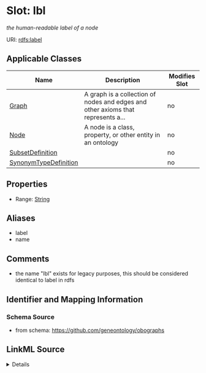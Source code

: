 # Slot: lbl


_the human-readable label of a node_



URI: [rdfs:label](http://www.w3.org/2000/01/rdf-schema#label)



<!-- no inheritance hierarchy -->




## Applicable Classes

| Name | Description | Modifies Slot |
| --- | --- | --- |
[Graph](Graph.md) | A graph is a collection of nodes and edges and other axioms that represents a... |  no  |
[Node](Node.md) | A node is a class, property, or other entity in an ontology |  no  |
[SubsetDefinition](SubsetDefinition.md) |  |  no  |
[SynonymTypeDefinition](SynonymTypeDefinition.md) |  |  no  |







## Properties

* Range: [String](String.md)



## Aliases


* label
* name



## Comments

* the name "lbl" exists for legacy purposes, this should be considered identical to label in rdfs

## Identifier and Mapping Information







### Schema Source


* from schema: https://github.com/geneontology/obographs




## LinkML Source

<details>
```yaml
name: lbl
description: the human-readable label of a node
comments:
- the name "lbl" exists for legacy purposes, this should be considered identical to
  label in rdfs
from_schema: https://github.com/geneontology/obographs
aliases:
- label
- name
rank: 1000
slot_uri: rdfs:label
alias: lbl
domain_of:
- Graph
- Node
- SubsetDefinition
- SynonymTypeDefinition
range: string

```
</details>